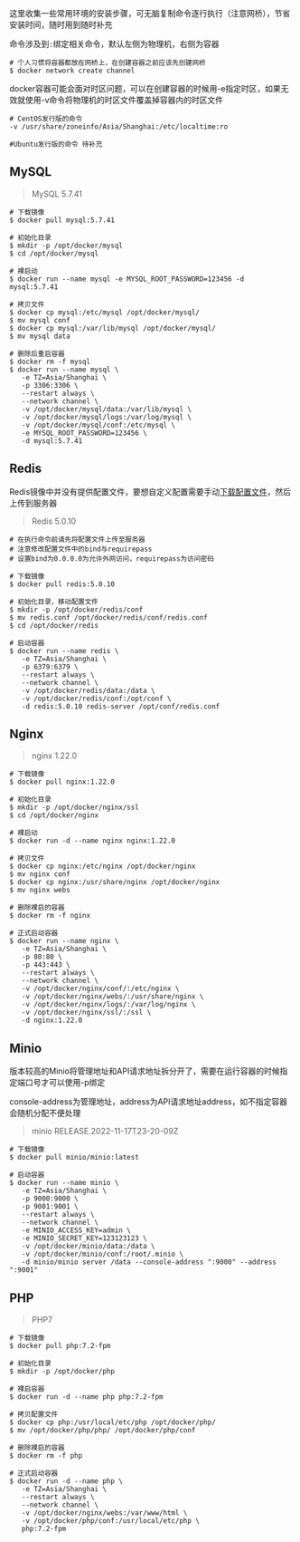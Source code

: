 这里收集一些常用环境的安装步骤，可无脑复制命令逐行执行（注意网桥），节省安装时间，随时用到随时补充

命令涉及到`:`绑定相关命令，默认左侧为物理机，右侧为容器

```shell
# 个人习惯将容器都放在网桥上，在创建容器之前应该先创建网桥
$ docker network create channel
```

docker容器可能会面对时区问题，可以在创建容器的时候用-e指定时区，如果无效就使用-v命令将物理机的时区文件覆盖掉容器内的时区文件

```
# CentOS发行版的命令
-v /usr/share/zoneinfo/Asia/Shanghai:/etc/localtime:ro

#Ubuntu发行版的命令 待补充
```


## MySQL

> MySQL 5.7.41

```shell
# 下载镜像
$ docker pull mysql:5.7.41

# 初始化目录
$ mkdir -p /opt/docker/mysql
$ cd /opt/docker/mysql

# 裸启动
$ docker run --name mysql -e MYSQL_ROOT_PASSWORD=123456 -d mysql:5.7.41

# 拷贝文件
$ docker cp mysql:/etc/mysql /opt/docker/mysql/
$ mv mysql conf
$ docker cp mysql:/var/lib/mysql /opt/docker/mysql/
$ mv mysql data

# 删除后重启容器
$ docker rm -f mysql
$ docker run --name mysql \
   -e TZ=Asia/Shanghai \
   -p 3306:3306 \
   --restart always \
   --network channel \
   -v /opt/docker/mysql/data:/var/lib/mysql \
   -v /opt/docker/mysql/logs:/var/log/mysql \
   -v /opt/docker/mysql/conf:/etc/mysql \
   -e MYSQL_ROOT_PASSWORD=123456 \
   -d mysql:5.7.41
```



## Redis

Redis镜像中并没有提供配置文件，要想自定义配置需要手动[下载配置文件](https://gitee.com/mirrors/redis/blob/5.0.10/redis.conf)，然后上传到服务器

> Redis 5.0.10

```shell
# 在执行命令前请先将配置文件上传至服务器
# 注意修改配置文件中的bind与requirepass
# 设置bind为0.0.0.0为允许外网访问，requirepass为访问密码

# 下载镜像
$ docker pull redis:5.0.10

# 初始化目录，移动配置文件
$ mkdir -p /opt/docker/redis/conf
$ mv redis.conf /opt/docker/redis/conf/redis.conf
$ cd /opt/docker/redis

# 启动容器
$ docker run --name redis \
   -e TZ=Asia/Shanghai \
   -p 6379:6379 \
   --restart always \
   --network channel \
   -v /opt/docker/redis/data:/data \
   -v /opt/docker/redis/conf:/opt/conf \
   -d redis:5.0.10 redis-server /opt/conf/redis.conf
```



## Nginx

> nginx 1.22.0

```shell
# 下载镜像
$ docker pull nginx:1.22.0

# 初始化目录
$ mkdir -p /opt/docker/nginx/ssl
$ cd /opt/docker/nginx

# 裸启动
$ docker run -d --name nginx nginx:1.22.0

# 拷贝文件
$ docker cp nginx:/etc/nginx /opt/docker/nginx
$ mv nginx conf
$ docker cp nginx:/usr/share/nginx /opt/docker/nginx
$ mv nginx webs

# 删除裸启的容器
$ docker rm -f nginx

# 正式启动容器
$ docker run --name nginx \
   -e TZ=Asia/Shanghai \
   -p 80:80 \
   -p 443:443 \
   --restart always \
   --network channel \
   -v /opt/docker/nginx/conf/:/etc/nginx \
   -v /opt/docker/nginx/webs/:/usr/share/nginx \
   -v /opt/docker/nginx/logs/:/var/log/nginx \
   -v /opt/docker/nginx/ssl/:/ssl \
   -d nginx:1.22.0
```



## Minio

版本较高的Minio将管理地址和API请求地址拆分开了，需要在运行容器的时候指定端口号才可以使用-p绑定

console-address为管理地址，address为API请求地址address，如不指定容器会随机分配不便处理

> minio RELEASE.2022-11-17T23-20-09Z

```shell
# 下载镜像
$ docker pull minio/minio:latest

# 启动容器
$ docker run --name minio \
   -e TZ=Asia/Shanghai \
   -p 9000:9000 \
   -p 9001:9001 \
   --restart always \
   --network channel \
   -e MINIO_ACCESS_KEY=admin \
   -e MINIO_SECRET_KEY=123123123 \
   -v /opt/docker/minio/data:/data \
   -v /opt/docker/minio/conf:/root/.minio \
   -d minio/minio server /data --console-address ":9000" --address ":9001"
```



## PHP

> PHP7

```shell
# 下载镜像
$ docker pull php:7.2-fpm

# 初始化目录
$ mkdir -p /opt/docker/php

# 裸启容器
$ docker run -d --name php php:7.2-fpm

# 拷贝配置文件
$ docker cp php:/usr/local/etc/php /opt/docker/php/
$ mv /opt/docker/php/php/ /opt/docker/php/conf

# 删除裸启的容器
$ docker rm -f php

# 正式启动容器
$ docker run -d --name php \
   -e TZ=Asia/Shanghai \
   --restart always \
   --network channel \
   -v /opt/docker/nginx/webs:/var/www/html \
   -v /opt/docker/php/conf:/usr/local/etc/php \
   php:7.2-fpm
```
